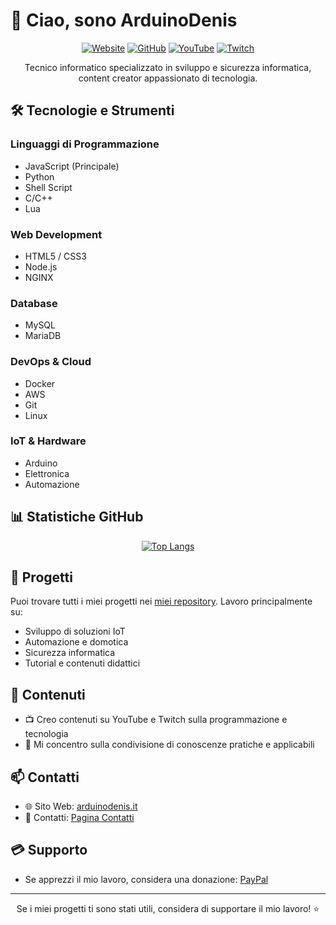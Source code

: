 # 👋 Ciao, sono ArduinoDenis

<div align="center">

[![Website](https://img.shields.io/badge/Website-%233498db.svg?style=for-the-badge&logo=safari&logoColor=white)](https://arduinodenis.it)
[![GitHub](https://img.shields.io/badge/github-%23121011.svg?style=for-the-badge&logo=github&logoColor=white)](https://github.com/ArduinoDenis?tab=repositories)
[![YouTube](https://img.shields.io/badge/YouTube-%23FF0000.svg?style=for-the-badge&logo=YouTube&logoColor=white)](https://arduinodenis.it/youtube)
[![Twitch](https://img.shields.io/badge/Twitch-%239146FF.svg?style=for-the-badge&logo=Twitch&logoColor=white)](https://arduinodenis.it/twitch)

Tecnico informatico specializzato in sviluppo e sicurezza informatica, content creator appassionato di tecnologia.

</div>

## 🛠️ Tecnologie e Strumenti

### Linguaggi di Programmazione
- JavaScript (Principale)
- Python
- Shell Script
- C/C++
- Lua

### Web Development
- HTML5 / CSS3
- Node.js
- NGINX

### Database
- MySQL
- MariaDB

### DevOps & Cloud
- Docker
- AWS
- Git
- Linux

### IoT & Hardware
- Arduino
- Elettronica
- Automazione

## 📊 Statistiche GitHub

<div align="center">

[![Top Langs](https://github-readme-stats.vercel.app/api/top-langs/?username=ArduinoDenis&layout=compact&theme=dark)](https://github.com/ArduinoDenis)

</div>

## 🌱 Progetti

Puoi trovare tutti i miei progetti nei [miei repository](https://github.com/ArduinoDenis?tab=repositories). Lavoro principalmente su:
- Sviluppo di soluzioni IoT
- Automazione e domotica
- Sicurezza informatica
- Tutorial e contenuti didattici

## 📝 Contenuti

- 📺 Creo contenuti su YouTube e Twitch sulla programmazione e tecnologia
- 🎯 Mi concentro sulla condivisione di conoscenze pratiche e applicabili

## 📫 Contatti

- 🌐 Sito Web: [arduinodenis.it](https://arduinodenis.it)
- 📧 Contatti: [Pagina Contatti](https://arduinodenis.it/contatti/)

## 💳 Supporto
- Se apprezzi il mio lavoro, considera una donazione: [PayPal](https://link.arduinodenis.it/donazione/)

---

<div align="center">

Se i miei progetti ti sono stati utili, considera di supportare il mio lavoro! ⭐

</div>
